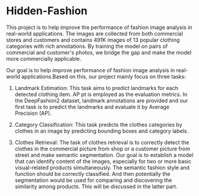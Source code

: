 # Hidden-Fashion
This project  is to help improve the performance of fashion image analysis in real-world applications. The images are collected from both commercial stores and customers and contains 491K images of 13 popular clothing categories with rich annotations. By training the model on pairs of commercial and customer's photos, we bridge the gap and make the model more commercially applicable.

Our goal is to help improve performance of fashion image analysis in real-world applications.Based on this, our
project mainly focus on three tasks:

1) Landmark Estimation: This task aims to predict landmarks for each detected clothing item. AP pt is employed
as the evaluation metrics. In the DeepFashion2 dataset, landmark annotations are provided and our first task is to
predict the landmarks and evaluate it by Average Precision (AP).

2) Category Classification: This task predicts the clothes categories by clothes in an image by predicting
bounding boxes and category labels.

3) Clothes Retrieval: The task of clothes retrieval is to correctly detect the clothes in the commercial picture from
shop or a customer picture from street and make semantic segmentation. Our goal is to establish a model that
can identify content of the images, especially for two or more basic visual-related products simultaneously. The
semantic fashion style and function should be correctly classified. And then potentially the segmentation would
be used for comparing and discovering the similarity among products. This will be discussed in the latter part.
